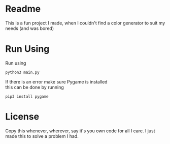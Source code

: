 # Readme

This is a fun project I made, when I couldn't find a color generator to suit my needs (and was bored)

# Run Using

Run using

`python3 main.py`

If there is an error make sure Pygame is installed \
this can be done by running 

`pip3 install pygame`


# License

Copy this whenever, wherever, say it's you own code for all I care.
I just made this to solve a problem I had.
